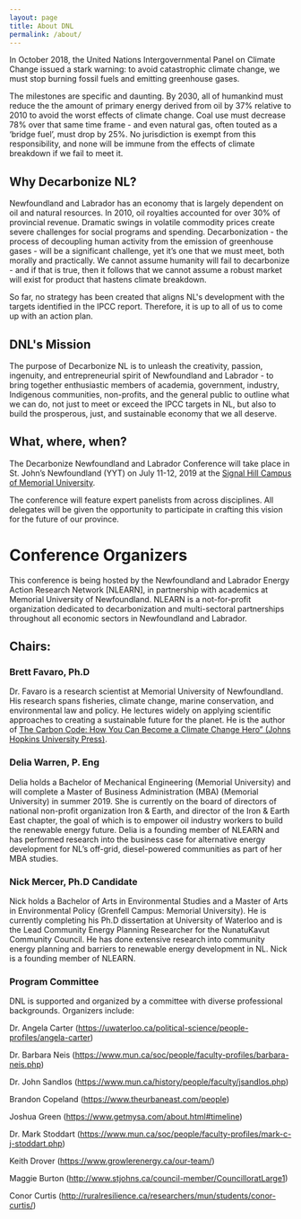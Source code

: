 ```yaml
---
layout: page
title: About DNL
permalink: /about/
---
```


In October 2018, the United Nations Intergovernmental Panel on Climate Change issued a stark warning: to avoid catastrophic climate change, we must stop burning fossil fuels and emitting greenhouse gases.

The milestones are specific and daunting. By 2030, all of humankind must reduce the the amount of primary energy derived from oil by 37% relative to 2010 to avoid the worst effects of climate change. Coal use must decrease 78% over that same time frame - and even natural gas, often touted as a ‘bridge fuel’, must drop by 25%. No jurisdiction is exempt from this responsibility, and none will be immune from the effects of climate breakdown if we fail to meet it. 

## Why Decarbonize NL?

Newfoundland and Labrador has an economy that is largely dependent on oil and natural resources. In 2010, oil royalties accounted for over 30% of provincial revenue. Dramatic swings in volatile commodity prices create severe challenges for social programs and spending. Decarbonization - the process of decoupling human activity from the emission of greenhouse gases - will be a significant challenge, yet it’s one that we must meet, both morally and practically. We cannot assume humanity will fail to decarbonize - and if that is true, then it follows that we cannot assume a robust market will exist for product that hastens climate breakdown. 

So far, no strategy has been created that aligns NL's development with the targets identified in the IPCC report. Therefore, it is up to all of us to come up with an action plan. 

## DNL's Mission

The purpose of Decarbonize NL is to unleash the creativity, passion, ingenuity, and entrepreneurial spirit of Newfoundland and Labrador - to bring together enthusiastic members of academia, government, industry, Indigenous communities, non-profits, and the general public to outline what we can do, not just to meet or exceed the IPCC targets in NL, but also to build the prosperous, just, and sustainable economy that we all deserve.

## What, where, when?

The Decarbonize Newfoundland and Labrador Conference will take place in St. John’s Newfoundland (YYT) on July 11-12, 2019 at the [Signal Hill Campus of Memorial University](https://www.mun.ca/signalhill/).

The conference will feature expert panelists from across disciplines. All delegates will be given the opportunity to participate in crafting this vision for the future of our province.

# Conference Organizers

This conference is being hosted by the Newfoundland and Labrador Energy Action Research Network [NLEARN], in partnership with academics at Memorial University of Newfoundland. NLEARN is a not-for-profit organization dedicated to decarbonization and multi-sectoral partnerships throughout all economic sectors in Newfoundland and Labrador.

## Chairs: 

### Brett Favaro, Ph.D

Dr. Favaro is a research scientist at Memorial University of Newfoundland. His research spans fisheries, climate change, marine conservation, and environmental law and policy. He lectures widely on applying scientific approaches to creating a sustainable future for the planet. He is the author of [The Carbon Code: How You Can Become a Climate Change Hero” (Johns Hopkins University Press)](https://jhupbooks.press.jhu.edu/title/carbon-code). 

### Delia Warren, P. Eng

Delia holds a Bachelor of Mechanical Engineering (Memorial University) and will complete a Master of Business Administration (MBA) (Memorial University) in summer 2019. She is currently on the board of directors of national non-profit organization Iron & Earth, and director of the Iron & Earth East chapter, the goal of which is to empower oil industry workers to build the renewable energy future. Delia is a founding member of NLEARN and has performed research into the business case for alternative energy
development for NL’s off-grid, diesel-powered communities as part of her MBA studies.

### Nick Mercer, Ph.D Candidate

Nick holds a Bachelor of Arts in Environmental Studies and a Master of Arts in Environmental Policy (Grenfell Campus: Memorial University). He is currently completing his Ph.D dissertation at University of Waterloo and is the Lead Community Energy Planning Researcher for the NunatuKavut Community Council. He has done extensive research into community energy planning and barriers to renewable energy development in NL. Nick is a founding member of NLEARN.

### Program Committee

DNL is supported and organized by a committee with diverse professional backgrounds. Organizers include:

Dr. Angela Carter (https://uwaterloo.ca/political-science/people-profiles/angela-carter)

Dr. Barbara Neis (https://www.mun.ca/soc/people/faculty-profiles/barbara-neis.php)

Dr. John Sandlos (https://www.mun.ca/history/people/faculty/jsandlos.php)

Brandon Copeland (https://www.theurbaneast.com/people)

Joshua Green (https://www.getmysa.com/about.html#timeline)

Dr. Mark Stoddart (https://www.mun.ca/soc/people/faculty-profiles/mark-c-j-stoddart.php)

Keith Drover (https://www.growlerenergy.ca/our-team/)

Maggie Burton (http://www.stjohns.ca/council-member/CouncilloratLarge1)

Conor Curtis (http://ruralresilience.ca/researchers/mun/students/conor-curtis/)
